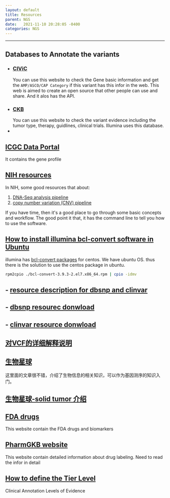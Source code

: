 ```yaml
---
layout: default
title: Resources
parent: NGS
date:   2021-11-10 20:28:05 -0400
categories: NGS
---
```



---

## Databases to Annotate the variants

  - ### [CIViC](https://civicdb.org/assertions/7/summary)
    You can use this website to check the Gene basic information and get the `AMP/ASCO/CAP Category` if this variant has this infor in the web. This web is aimed to create an open source that other people can use and share. And it alos has the API.
  - ### [CKB](https://ckb.genomenon.com/geneVariant/show?geneVariantId=49)
    You can use this website to check the variant evidence including the tumor type, therapy, guidlines, clinical trials. Illumina uses this database.
  - 

## [ICGC Data Portal](https://dcc.icgc.org/)

It contains the gene profile

## [NIH resources](https://docs.gdc.cancer.gov/Data/Bioinformatics_Pipelines/DNA_Seq_Variant_Calling_Pipeline/)

In NIH, some good resources that about: 

1. [DNA-Seq analysis pipeline](https://docs.gdc.cancer.gov/Data/Bioinformatics_Pipelines/DNA_Seq_Variant_Calling_Pipeline/#dna-seq-analysis-pipeline)
2. [copy number variation (CNV) pipeline ](https://docs.gdc.cancer.gov/Data/Bioinformatics_Pipelines/CNV_Pipeline/#copy-number-variation-analysis-pipeline)

If you have time, then it's a good place to go through some basic concepts and workflow. The good point it that, it has the command line to tell you how to use the software.

## [How to install illumina bcl-convert software in Ubuntu](https://kb.10xgenomics.com/hc/en-us/articles/360001618231-How-to-troubleshoot-installing-bcl2fastq-or-bcl-convert)

illumina has [bcl-convert packages](https://emea.support.illumina.com/sequencing/sequencing_software/bcl-convert.html) for centos. We have ubuntu OS. thus there is the solution to use the centos package in ubuntu.

```bash
rpm2cpio ./bcl-convert-3.9.3-2.el7.x86_64.rpm | cpio -idmv
```


##  - [resource description for dbsnp and clinvar](https://www.ncbi.nlm.nih.gov/variation/docs/human_variation_vcf/)

## - [dbsnp resourec donwload](https://ftp.ncbi.nih.gov/snp/organisms/human_9606/VCF/)

## - [clinvar resource donwload](https://ftp.ncbi.nlm.nih.gov/pub/clinvar/)

## [对VCF的详细解释说明](https://www.jieandze1314.com/post/cnposts/60/)

## [生物星球](https://www.jieandze1314.com/post/enposts/cancer-biology/)

这里面的文章很不错，介绍了生物信息的相关知识，可以作为基因测序的知识入门。

## [生物星球-solid tumor 介绍](https://www.jieandze1314.com/post/cnposts/102/)

## [FDA drugs](https://www.fda.gov/drugs/science-and-research-drugs/table-pharmacogenomic-biomarkers-drug-labeling)

This website contain the FDA drugs and biomarkers

## [PharmGKB website](https://www.pharmgkb.org/downloads)

This website contain detailed information about drug labeling. Need to read the infor in detail

## [How to define the Tier Level](https://www.pharmgkb.org/page/clinAnnLevels)

Clinical Annotation Levels of Evidence

